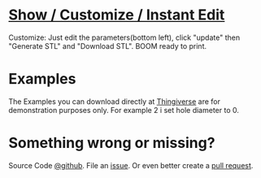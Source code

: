 # [Show / Customize / Instant Edit](https://openjscad.org/#https://raw.githubusercontent.com/foxos42/parametric-thread/master/thread.jscad)
Customize: Just edit the parameters(bottom left), click "update" then "Generate STL" and "Download STL". BOOM ready to print.

# Examples
The Examples you can download directly at [Thingiverse](https://www.thingiverse.com/thing:3020703) are for demonstration purposes only. For example 2 i set hole diameter to 0.

# Something wrong or missing?
Source Code [@github](https://github.com/foxos42/parametric-thread).
File an [issue](https://github.com/foxos42/parametric-thread/issues/new).
Or even better create a [pull request](https://github.com/foxos42/parametric-thread/pulls).
